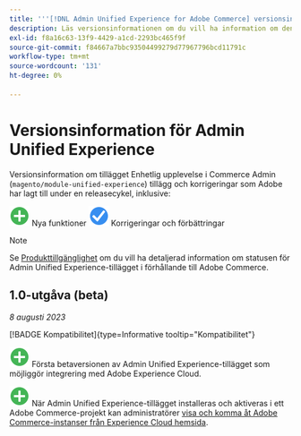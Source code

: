 ```yaml
---
title: '''[!DNL Admin Unified Experience for Adobe Commerce] versionsinformation'
description: Läs versionsinformationen om du vill ha information om den senaste versionen av [!DNL Admin Unified Experience] tillägg för Commerce.
exl-id: f8a16c63-13f9-4429-a1cd-2293bc465f9f
source-git-commit: f84667a7bbc93504499279d77967796bcd11791c
workflow-type: tm+mt
source-wordcount: '131'
ht-degree: 0%

---
```


# Versionsinformation för Admin Unified Experience

Versionsinformation om tillägget Enhetlig upplevelse i Commerce Admin (`magento/module-unified-experience`) tillägg och korrigeringar som Adobe har lagt till under en releasecykel, inklusive:

![Nytt](../assets/new.svg) Nya funktioner
![Korrigerat problem](../assets/fix.svg) Korrigeringar och förbättringar


>[!NOTE]
>
>Se [Produkttillgänglighet](https://experienceleague.adobe.com/docs/commerce-operations/release/product-availability.html) om du vill ha detaljerad information om statusen för Admin Unified Experience-tillägget i förhållande till Adobe Commerce.

## 1.0-utgåva (beta)

*8 augusti 2023*

[!BADGE Kompatibilitet]{type=Informative tooltip="Kompatibilitet"}

![Nytt](../assets/new.svg) Första betaversionen av Admin Unified Experience-tillägget som möjliggör integrering med Adobe Experience Cloud.

![Nytt](../assets/new.svg) När Admin Unified Experience-tillägget installeras och aktiveras i ett Adobe Commerce-projekt kan administratörer [visa och komma åt Adobe Commerce-instanser från Experience Cloud hemsida](admin-unified-experience-integration-overview.md).
